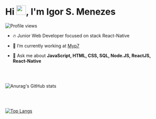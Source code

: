 
<h1 align="left">Hi <img src="https://raw.githubusercontent.com/kaueMarques/kaueMarques/master/hi.gif" width="30px">, I'm Igor S. Menezes</h1>
<p align="left"> <img src="https://komarev.com/ghpvc/?username=ismv00&color=yellow" alt="Profile views" /> </p>

- 🔥 Junior Web Developer focused on stack React-Native

- 🔭 I’m currently working at [Myp7](https://www.myp7.com.br)

- 💬 Ask me about **JavaScript, HTML, CSS, SQL, Node.JS, ReactJS, React-Native**

<br><br>

![Anurag's GitHub stats](https://github-readme-stats.vercel.app/api?username=ismv00&show_icons=true&theme=radical)

<br><br>

[![Top Langs](https://github-readme-stats.vercel.app/api/top-langs/?username=ismv00)](https://github.com/anuraghazra/github-readme-stats)
